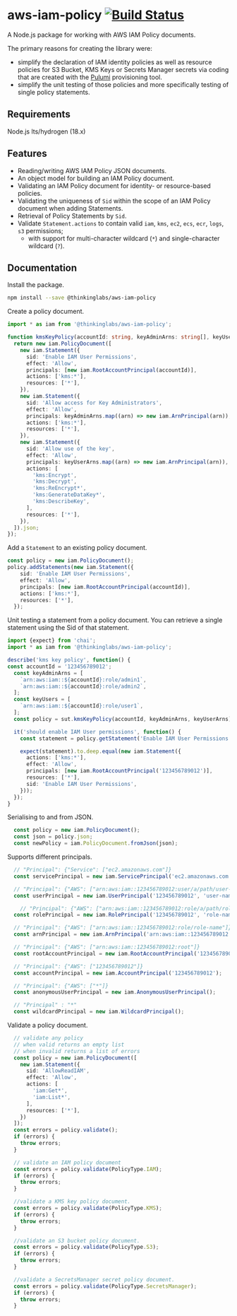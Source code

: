 # aws-iam-policy [![Build Status](https://travis-ci.org/thinkinglabs/aws-iam-policy.svg?branch=main)](https://travis-ci.org/thinkinglabs/aws-iam-policy)

A Node.js package for working with AWS IAM Policy documents.

The primary reasons for creating the library were:

- simplify the declaration of IAM identity policies as well as resource
  policies for S3 Bucket, KMS Keys or Secrets Manager secrets via coding that
  are created with the [Pulumi](https://www.pulumi.com/) provisioning tool.
- simplify the unit testing of those policies and more specifically testing of
  single policy statements.

## Requirements

Node.js lts/hydrogen (18.x)

## Features

- Reading/writing AWS IAM Policy JSON documents.
- An object model for building an IAM Policy document.
- Validating an IAM Policy document for identity- or resource-based policies.
- Validating the uniqueness of `Sid` within the scope of an IAM Policy document
  when adding Statements.
- Retrieval of Policy Statements by `Sid`.
- Validate `Statement.actions` to contain valid `iam`, `kms`, `ec2`, `ecs`, `ecr`, `logs`, `s3` permissions;
  - with support for multi-character wildcard (`*`) and single-character wildcard (`?`).

## Documentation

Install the package.

```bash
npm install --save @thinkinglabs/aws-iam-policy
```

Create a policy document.

```typescript
import * as iam from '@thinkinglabs/aws-iam-policy';

function kmsKeyPolicy(accountId: string, keyAdminArns: string[], keyUserArns: string[]) {
  return new iam.PolicyDocument([
    new iam.Statement({
      sid: 'Enable IAM User Permissions',
      effect: 'Allow',
      principals: [new iam.RootAccountPrincipal(accountId)],
      actions: ['kms:*'],
      resources: ['*'],
    }),
    new iam.Statement({
      sid: 'Allow access for Key Administrators',
      effect: 'Allow',
      principals: keyAdminArns.map((arn) => new iam.ArnPrincipal(arn)),
      actions: ['kms:*'],
      resources: ['*'],
    }),
    new iam.Statement({
      sid: 'Allow use of the key',
      effect: 'Allow',
      principals: keyUserArns.map((arn) => new iam.ArnPrincipal(arn)),
      actions: [
        'kms:Encrypt',
        'kms:Decrypt',
        'kms:ReEncrypt*',
        'kms:GenerateDataKey*',
        'kms:DescribeKey',
      ],
      resources: ['*'],
    }),
  ]).json;
});
```

Add a `Statement` to an existing policy document.

```typescript
const policy = new iam.PolicyDocument();
policy.addStatements(new iam.Statement({
    sid: 'Enable IAM User Permissions',
    effect: 'Allow',
    principals: [new iam.RootAccountPrincipal(accountId)],
    actions: ['kms:*'],
    resources: ['*'],
  });
```

Unit testing a statement from a policy document. You can retrieve a single
statement using the Sid of that statement.

```typescript
import {expect} from 'chai';
import * as iam from '@thinkinglabs/aws-iam-policy';

describe('kms key policy', function() {
const accountId = '123456789012';
  const keyAdminArns = [
    `arn:aws:iam::${accountId}:role/admin1`,
    `arn:aws:iam::${accountId}:role/admin2`,
  ];
  const keyUsers = [
    `arn:aws:iam::${accountId}:role/user1`,
  ];
  const policy = sut.kmsKeyPolicy(accountId, keyAdminArns, keyUserArns);

  it('should enable IAM User permissions', function() {
    const statement = policy.getStatement('Enable IAM User Permissions');

    expect(statement).to.deep.equal(new iam.Statement({
      actions: ['kms:*'],
      effect: 'Allow',
      principals: [new iam.RootAccountPrincipal('123456789012')],
      resources: ['*'],
      sid: 'Enable IAM User Permissions',
    }));
  });
}
```

Serialising to and from JSON.

```typescript
  const policy = new iam.PolicyDocument();
  const json = policy.json;
  const newPolicy = iam.PolicyDocument.fromJson(json);
```

Supports different principals.

```typescript
  // "Principal": {"Service": ["ec2.amazonaws.com"]}
  const servicePrincipal = new iam.ServicePrincipal('ec2.amazonaws.com');

  // "Principal": {"AWS": ["arn:aws:iam::123456789012:user/a/path/user-name"]}
  const userPrincipal = new iam.UserPrincipal('123456789012', 'user-name', '/a/path/')

    // "Principal": {"AWS": ["arn:aws:iam::123456789012:role/a/path/role-name"]}
  const rolePrincipal = new iam.RolePrincipal('123456789012', 'role-name', '/a/path/')

  // "Principal": {"AWS": ["arn:aws:iam::123456789012:role/role-name"]}
  const arnPrincipal = new iam.ArnPrincipal('arn:aws:iam::123456789012:role/role-name');

  // "Principal": {"AWS": ["arn:aws:iam::123456789012:root"]}
  const rootAccountPrincipal = new iam.RootAccountPrincipal('123456789012');

  // "Principal": {"AWS": ["123456789012"]}
  const accountPrincipal = new iam.AccountPrincipal('123456789012');

  // "Principal": {"AWS": ["*"]}
  const anonymousUserPrincipal = new iam.AnonymousUserPrincipal();

  // "Principal" : "*"
  const wildcardPrincipal = new iam.WildcardPrincipal();
```

Validate a policy document.

```typescript
  // validate any policy
  // when valid returns an empty list
  // when invalid returns a list of errors
  const policy = new iam.PolicyDocument([
    new iam.Statement({
      sid: 'AllowReadIAM',
      effect: 'Allow',
      actions: [
        'iam:Get*',
        'iam:List*',
      ],
      resources: ['*'],
    })
  ]);
  const errors = policy.validate();
  if (errors) {
    throw errors;
  }

  // validate an IAM policy document
  const errors = policy.validate(PolicyType.IAM);
  if (errors) {
    throw errors;
  }

  //validate a KMS key policy document.
  const errors = policy.validate(PolicyType.KMS);
  if (errors) {
    throw errors;
  }

  //validate an S3 bucket policy document.
  const errors = policy.validate(PolicyType.S3);
  if (errors) {
    throw errors;
  }

  //validate a SecretsManager secret policy document.
  const errors = policy.validate(PolicyType.SecretsManager);
  if (errors) {
    throw errors;
  }
```
